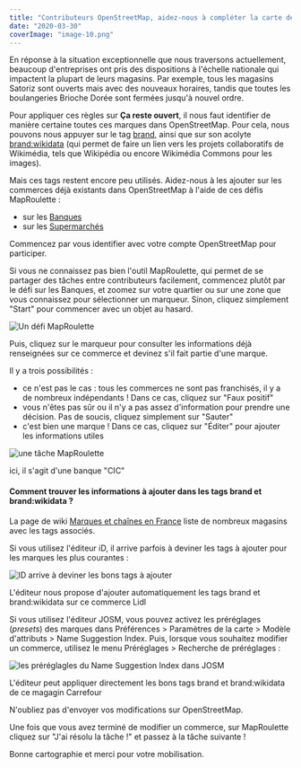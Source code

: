 ```yaml
---
title: "Contributeurs OpenStreetMap, aidez-nous à compléter la carte de France des commerces franchisés"
date: "2020-03-30"
coverImage: "image-10.png"
---
```


En réponse à la situation exceptionnelle que nous traversons actuellement, beaucoup d'entreprises ont pris des dispositions à l'échelle nationale qui impactent la plupart de leurs magasins. Par exemple, tous les magasins Satoriz sont ouverts mais avec des nouveaux horaires, tandis que toutes les boulangeries Brioche Dorée sont fermées jusqu'à nouvel ordre.

Pour appliquer ces règles sur **Ça reste ouvert**, il nous faut identifier de manière certaine toutes ces marques dans OpenStreetMap. Pour cela, nous pouvons nous appuyer sur le tag [brand](https://wiki.openstreetmap.org/wiki/FR:Key:brand), ainsi que sur son acolyte [brand:wikidata](https://wiki.openstreetmap.org/wiki/Key:brand:wikidata) (qui permet de faire un lien vers les projets collaboratifs de Wikimédia, tels que Wikipédia ou encore Wikimédia Commons pour les images).

Mais ces tags restent encore peu utilisés. Aidez-nous à les ajouter sur les commerces déjà existants dans OpenStreetMap à l'aide de ces défis MapRoulette :

- sur les [Banques](https://maproulette.org/browse/challenges/13011)
- sur les [Supermarchés](https://maproulette.org/browse/challenges/13052)

Commencez par vous identifier avec votre compte OpenStreetMap pour participer.

Si vous ne connaissez pas bien l'outil MapRoulette, qui permet de se partager des tâches entre contributeurs facilement, commencez plutôt par le défi sur les Banques, et zoomez sur votre quartier ou sur une zone que vous connaissez pour sélectionner un marqueur. Sinon, cliquez simplement "Start" pour commencer avec un objet au hasard.

![Un défi MapRoulette](images/image-8-1024x471.png)

Puis, cliquez sur le marqueur pour consulter les informations déjà renseignées sur ce commerce et devinez s'il fait partie d'une marque.

Il y a trois possibilités :

- ce n'est pas le cas : tous les commerces ne sont pas franchisés, il y a de nombreux indépendants ! Dans ce cas, cliquez sur "Faux positif"
- vous n'êtes pas sûr ou il n'y a pas assez d'information pour prendre une décision. Pas de soucis, cliquez simplement sur "Sauter"
- c'est bien une marque ! Dans ce cas, cliquez sur "Éditer" pour ajouter les informations utiles

![une tâche MapRoulette](images/image-9.png)

ici, il s'agit d'une banque "CIC"

#### Comment trouver les informations à ajouter dans les tags brand et brand:wikidata ?

La page de wiki [Marques et chaînes en France](https://wiki.openstreetmap.org/wiki/France/Marques_et_chaînes) liste de nombreux magasins avec les tags associés.

Si vous utilisez l'éditeur iD, il arrive parfois à deviner les tags à ajouter pour les marques les plus courantes :

![ID arrive à deviner les bons tags à ajouter](images/image-10.png)

L'éditeur nous propose d'ajouter automatiquement les tags brand et brand:wikidata sur ce commerce Lidl

Si vous utilisez l'éditeur JOSM, vous pouvez activez les préréglages (_presets_) des marques dans Préférences > Paramètres de la carte > Modèle d'attributs > Name Suggestion Index. Puis, lorsque vous souhaitez modifier un commerce, utilisez le menu Préréglages > Recherche de préréglages :

![les préréglagles du Name Suggestion Index dans JOSM](images/image-11.png)

L'éditeur peut appliquer directement les bons tags brand et brand:wikidata de ce magagin Carrefour

N'oubliez pas d'envoyer vos modifications sur OpenStreetMap.

Une fois que vous avez terminé de modifier un commerce, sur MapRoulette cliquez sur "J'ai résolu la tâche !" et passez à la tâche suivante !

Bonne cartographie et merci pour votre mobilisation.
